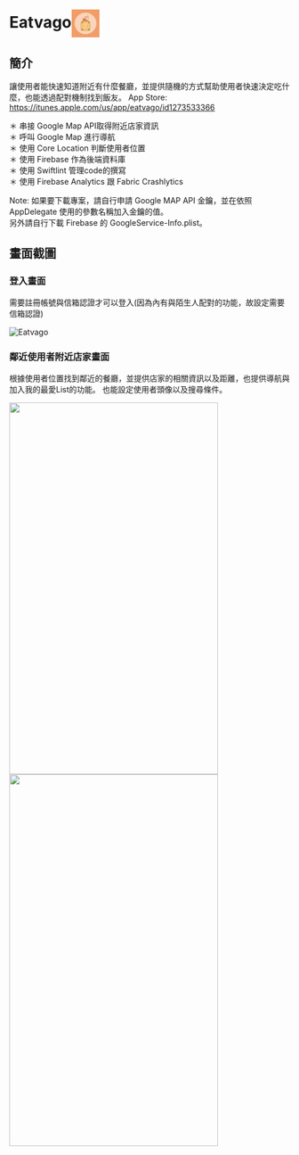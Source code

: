 # Eatvago<img src="https://github.com/masonchang1991/Eatvago/blob/main/iTunesArtwork%402x.png" width = "50" height = "50" alt="Eatvago" align=center />

## 簡介 
讓使用者能快速知道附近有什麼餐廳，並提供隨機的方式幫助使用者快速決定吃什麼，也能透過配對機制找到飯友。
App Store: https://itunes.apple.com/us/app/eatvago/id1273533366

＊ 串接 Google Map API取得附近店家資訊 <br/>
＊ 呼叫 Google Map 進行導航 <br/>
＊ 使用 Core Location 判斷使用者位置 <br/>
＊ 使用 Firebase 作為後端資料庫 <br/>
＊ 使用 Swiftlint 管理code的撰寫 <br/>
＊ 使用 Firebase Analytics 跟 Fabric Crashlytics <br/>

Note: 如果要下載專案，請自行申請 Google MAP API 金鑰，並在依照 AppDelegate 使用的參數名稱加入金鑰的值。 <br/> 
      另外請自行下載 Firebase 的 GoogleService-Info.plist。

## 畫面截圖


### 登入畫面

需要註冊帳號與信箱認證才可以登入(因為內有與陌生人配對的功能，故設定需要信箱認證)

<img src="https://github.com/masonchang1991/Eatvago/blob/main/loginScreen.png" width = "375" height = "667" alt="Eatvago" align=center />


### 鄰近使用者附近店家畫面

根據使用者位置找到鄰近的餐廳，並提供店家的相關資訊以及距離，也提供導航與加入我的最愛List的功能。
也能設定使用者頭像以及搜尋條件。

<img src="https://github.com/masonchang1991/Eatvago/blob/main/nearbyViewcontroller%20screen.png" width = "375" height = "667" align=center />                    <img src="https://github.com/masonchang1991/Eatvago/blob/main/nearbySetupFilterScreen.png" width = "375" height = "667" align=center />
